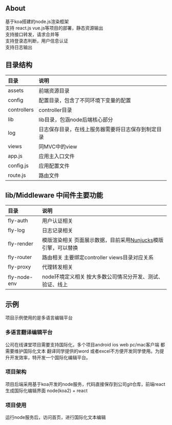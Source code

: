 ## About 
基于koa搭建的node.js渲染框架  
支持 react.js vue.js等项目的部署，静态资源输出  
支持接口转发，请求合并等  
支持登录态判断，用户信息认证  
支持日志输出  

## 目录结构


|    目录 | 说明  
:--------------------------- | :------------------------------------------- 
assets | 前端资源目录
config | 配置目录，包含了不同环境下变量的配置                               
controllers | controller目录
lib | lib目录，包涵node后端核心部分
log | 日志保存目录，在线上服务器需要将日志保存到制定目录          
views | 同MVC中的view
app.js | 应用主入口文件                                
config.js | 应用配置文件                                  
route.js | 路由文件


## lib/Middleware 中间件主要功能
|    目录 | 说明  
:--------------------------- | :------------------------------------------- 
fly-auth | 用户认证相关   
fly-log | 日志记录相关  
fly-render |  模版渲染相关 页面展示数据，目前采用[Nunjucks](http://mozilla.github.io/nunjucks/)模版引擎，可以替换  
fly-router | 路由相关 主要绑定controller views目录对应关系  
fly-proxy | 代理转发相关  
fly-node-env | node环境定义相关 按大多数公司情况分开发、测试、验证、线上


## 示例
 项目示例使用的是多语言编辑平台

### 多语言翻译编辑平台
公司在线课堂项目需要支持国际化，多个项目android ios web pc/mac客户端  都需要维护国际化文本
翻译同学提供的word 或者excel不方便开发同学使用。为提升开发效率，特开发一个国际化编辑平台。

### 项目架构
项目后端采用基于koa开发的node服务，代码直接保存到公司git仓库，前端react生成国际化编辑界面
node(koa2) + react

### 项目使用
运行node服务后，访问首页，进行国际化文本编辑
